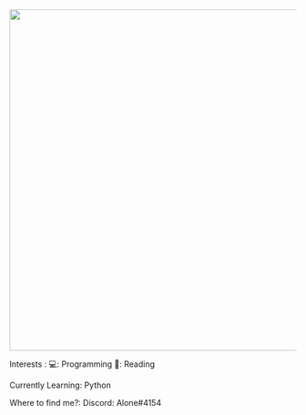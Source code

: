 

<img src="https://media.giphy.com/media/MTdNrKa1i1iy3lrJWH/giphy.gif" width="1000" height="600" />

Interests :
💻: Programming
📘: Reading

Currently Learning: Python

Where to find me?:
Discord: Alone#4154
